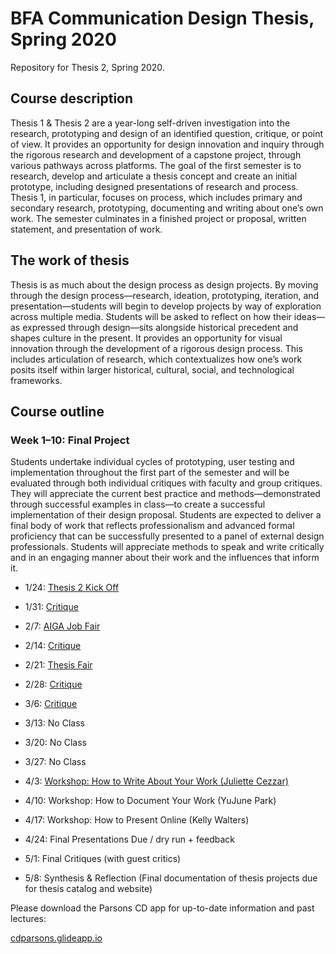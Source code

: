 # BFA Communication Design Thesis, Spring 2020
Repository for Thesis 2, Spring 2020.

## Course description
Thesis 1 & Thesis 2 are a year-long self-driven investigation into the research, prototyping and design of an identified question, critique, or point of view. It provides an opportunity for design innovation and inquiry through the rigorous research and development of a capstone project, through various pathways across platforms. The goal of the first semester is to research, develop and articulate a thesis concept and create an initial prototype, including designed presentations of research and process. Thesis 1, in particular, focuses on process, which includes primary and secondary research, prototyping, documenting and writing about one’s own work. The semester culminates in a finished project or proposal, written statement, and presentation of work.

## The work of thesis
Thesis is as much about the design process as design projects. By moving through the design process—research, ideation, prototyping, iteration, and presentation—students will begin to develop projects by way of exploration across multiple media. Students will be asked to reflect on how their ideas—as expressed through design—sits alongside historical precedent and shapes culture in the present. It provides an opportunity for visual innovation through the development of a rigorous design process. This includes articulation of research, which contextualizes how one’s work posits itself within larger historical, cultural, social, and technological frameworks.

## Course outline
### Week 1–10: Final Project 
Students undertake individual cycles of prototyping, user testing and implementation throughout the first part of the semester and will be evaluated through both individual critiques with faculty and group critiques. They will appreciate the current best practice and methods—demonstrated through successful examples in class—to create a successful implementation of their design proposal. Students are expected to deliver a final body of work that reflects professionalism and advanced formal proficiency that can be successfully presented to a panel of external design professionals. Students will appreciate methods to speak and write critically and in an engaging manner about their work and the influences that inform it.

* 1/24: [Thesis 2 Kick Off](https://github.com/juliettecezzar/thesis-s20/wiki/01%E2%80%94Thesis-Kickoff)
* 1/31: [Critique](https://github.com/juliettecezzar/thesis-s20/wiki/02%E2%80%94thesis-planning)
* 2/7: [AIGA Job Fair](https://github.com/juliettecezzar/thesis-s20/wiki/03%E2%80%94Typography-and-AIGA-NY-Job-Fair)
* 2/14: [Critique](https://github.com/juliettecezzar/thesis-s20/wiki/04%E2%80%94Individual-meetings)
* 2/21: [Thesis Fair](https://github.com/juliettecezzar/thesis-s20/wiki/05%E2%80%93Thesis-Fair-&-Iteration)
* 2/28: [Critique](https://github.com/juliettecezzar/thesis-s20/wiki/06%E2%80%93Thesis-critique)
* 3/6: [Critique](https://github.com/juliettecezzar/thesis-s20/wiki/07%E2%80%93Critique)
* 3/13: No Class
* 3/20: No Class
* 3/27: No Class

* 4/3: [Workshop: How to Write About Your Work (Juliette Cezzar)](https://github.com/juliettecezzar/thesis-s20/wiki/08%E2%80%93Writing) 
* 4/10: Workshop: How to Document Your Work (YuJune Park)
* 4/17: Workshop: How to Present Online (Kelly Walters) 
* 4/24: Final Presentations Due / dry run + feedback
* 5/1: Final Critiques (with guest critics)
* 5/8: Synthesis & Reflection (Final documentation of thesis projects due for thesis catalog and website)

Please download the Parsons CD app for up-to-date information and past lectures:

[cdparsons.glideapp.io](http://cdparsons.glideapp.io)
